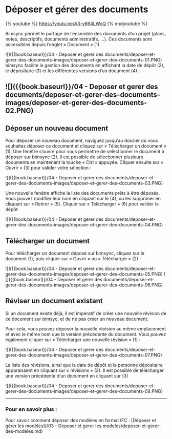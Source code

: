 # Déposer et gérer des documents

{% youtube %}
https://youtu.be/A3-y664LWoQ
{% endyoutube %}

Bimsync permet le partage de l’ensemble des documents d’un projet \(plans, notes, descriptifs, documents administratifs, …\). Ces documents sont accessibles depuis l’onglet « Document » \(1\).

![]({{book.baseurl}}/04 - Deposer et gerer des documents/deposer-et-gerer-des-documents-images/deposer-et-gerer-des-documents-01.PNG)
bimsync facilite la gestion des documents en affichant la date de dépôt \(2\), le dépositaire \(3\) et les différentes versions d’un document \(4\) :

## ![]({{book.baseurl}}/04 - Deposer et gerer des documents/deposer-et-gerer-des-documents-images/deposer-et-gerer-des-documents-02.PNG)

## Déposer un nouveau document

Pour déposer un nouveau document, naviguez jusqu’au dossier où vous souhaitez déposer ce document et cliquez sur « Télécharger un document » \(1\). Une fenêtre s’ouvre pour vous permettre de sélectionner le document à déposer sur bimsync \(2\). Il est possible de sélectionner plusieurs documents en maintenant la touche « Ctrl » appuyée. Cliquer ensuite sur « Ouvrir » \(3\) pour valider votre sélection :

![]({{book.baseurl}}/04 - Deposer et gerer des documents/deposer-et-gerer-des-documents-images/deposer-et-gerer-des-documents-03.PNG)

Une nouvelle fenêtre affiche la liste des documents prêts à être déposés. Vous pouvez modifier leur nom en cliquant sur le   \(4\), ou les supprimer en cliquant sur « Retirer » \(5\). Cliquer sur « Télécharger » \(6\) pour valider le dépôt.

![]({{book.baseurl}}/04 - Deposer et gerer des documents/deposer-et-gerer-des-documents-images/deposer-et-gerer-des-documents-04.PNG)

## Télécharger un document

Pour télécharger un document déposé sur bimsync, cliquez sur le document \(1\), puis cliquer sur « Ouvrir » ou « Télécharger » \(2\) :

![]({{book.baseurl}}/04 - Deposer et gerer des documents/deposer-et-gerer-des-documents-images/deposer-et-gerer-des-documents-05.PNG)
![]({{book.baseurl}}/04 - Deposer et gerer des documents/deposer-et-gerer-des-documents-images/deposer-et-gerer-des-documents-06.PNG)

## Réviser un document existant

Si un document existe déjà, il est impératif de créer une nouvelle révision de ce document sur bimsyc, et de ne pas créer un nouveau document.

Pour cela, vous pouvez déposer la nouvelle révision au même emplacement et avec le même nom que la version précédente du document. Vous pouvez également cliquer sur « Télécharger une nouvelle révision » \(1\) :

![]({{book.baseurl}}/04 - Deposer et gerer des documents/deposer-et-gerer-des-documents-images/deposer-et-gerer-des-documents-07.PNG)

La liste des révisions, ainsi que la date de dépôt et la personne dépositaire apparaissent en cliquant sur « révisions » \(2\). Il est possible de télécharger une version précédente d’un document en cliquant sur  \(3\)

![]({{book.baseurl}}/04 - Deposer et gerer des documents/deposer-et-gerer-des-documents-images/deposer-et-gerer-des-documents-08.PNG)

---

### Pour en savoir plus :

Pour savoir comment déposer des modèles en format IFC : [Déposer et gérer les modèles](/03 - Deposer et gerer les modeles/deposer-et-gerer-des-modeles.md)


